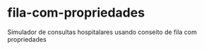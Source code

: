 # fila-com-propriedades
Simulador de consultas hospitalares usando conseito de fila com propriedades
